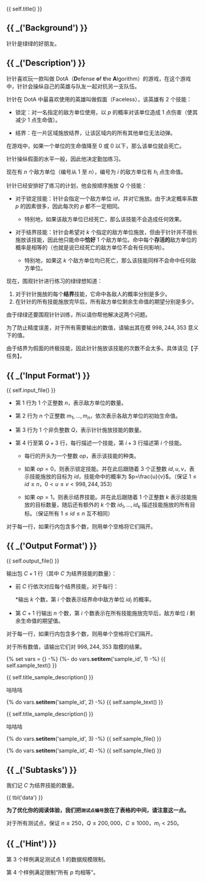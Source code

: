 {{ self.title() }}

## {{ _('Background') }}

针针是绿绿的好朋友。

## {{ _('Description') }}

针针喜欢玩一款叫做 DotA（**D**efense **o**f **t**he **A**lgorithm）的游戏，在这个游戏中，针针会操纵自己的英雄与队友一起对抗另一支队伍。

针针在 DotA 中最喜欢使用的英雄叫做假面（Faceless），该英雄有 $2$ 个技能：

* 锁定：对一名指定的敌方单位使用，以 $p$ 的概率对该单位造成 $1$ 点伤害（使其减少 $1$ 点生命值）。

* 结界：在一片区域施放结界，让该区域内的所有其他单位无法动弹。

在游戏中，如果一个单位的生命值降至 $0$ 或 $0$ 以下，那么该单位就会死亡。

针针操纵假面的水平一般，因此他决定勤加练习。

现在有 $n$ 个敌方单位（编号从 $1$ 至 $n$），编号为 $i$ 的敌方单位有 $h_i$ 点生命值。

针针已经安排好了练习的计划，他会按顺序施放 $Q$ 个技能：

* 对于锁定技能：针针会指定一个敌方单位 $id$，并对它施放。由于决定概率系数 $p$ 的因素很多，因此每次的 $p$ 都不一定相同。
  * 特别地，如果该敌方单位已经死亡，那么该技能不会造成任何效果。

* 对于结界技能：针针会希望对 $k$ 个指定的敌方单位施放，但由于针针并不擅长施放该技能，因此他只能命中**恰好** $1$ 个敌方单位。命中每个**存活的**敌方单位的概率是相等的（也就是说已经死亡的敌方单位不会有任何影响）。
  * 特别地，如果这 $k$ 个敌方单位均已死亡，那么该技能同样不会命中任何敌方单位。


现在，围观针针进行练习的绿绿想知道：

1. 对于针针施放的每个**结界**技能，它命中各敌人的概率分别是多少。
2. 在针针的所有技能施放完毕后，所有敌方单位剩余生命值的期望分别是多少。

由于绿绿还要围观针针训练，所以请你帮他解决这两个问题。

为了防止精度误差，对于所有需要输出的数值，请输出其在模 $998,244,353$ 意义下的值。

由于结界为假面的终极技能，因此针针施放该技能的次数不会太多。具体请见【子任务】。

## {{ _('Input Format') }}

{{ self.input_file() }}

* 第 $1$ 行为 $1$ 个正整数 $n$，表示敌方单位的数量。

* 第 $2$ 行为 $n$ 个正整数 $m_1,\dots ,m_n$，依次表示各敌方单位的初始生命值。

* 第 $3$ 行为 $1$ 个非负整数 $Q$，表示针针施放技能的数量。

* 第 $4$ 行至第 $Q+3$ 行，每行描述一个技能，第 $i+3$ 行描述第 $i$ 个技能。

	* 每行的开头为一个整数 $op$，表示该技能的种类。
	
	* 如果 $op=0$，则表示锁定技能。并在此后跟随着 $3$ 个正整数 $id,u,v$，表示技能施放的目标为 $id$，技能命中的概率为 $p=\frac{u}{v}$。（保证 $1\leq id\leq n$，$0 < u\leq v < 998,244,353$）
	
	* 如果 $op=1$，则表示结界技能。并在此后跟随着 $1$ 个正整数 $k$ 表示技能施放的目标数量，随后还有额外的 $k$ 个数 $id_1,\dots, id_k$ 描述技能施放的所有目标。（保证所有 $1\leq id\leq n$ 互不相同）

对于每一行，如果行内包含多个数，则用单个空格将它们隔开。

## {{ _('Output Format') }}

{{ self.output_file() }}

输出包 $C+1$ 行（其中 $C$ 为结界技能的数量）：

* 前 $C$ 行依次对应每个结界技能，对于每行：

	*输出 $k$ 个数，第 $i$ 个数表示结界命中敌方单位 $id_i$ 的概率。

* 第 $C+1$ 行输出 $n$ 个数，第 $i$ 个数表示在所有技能施放完毕后，敌方单位 $i$ 剩余生命值的期望值。

对于每一行，如果行内包含多个数，则用单个空格将它们隔开。

对于所有数值，请输出它们对 $998,244,353$ 取模的结果。

{% set vars = {} -%}
{%- do vars.__setitem__('sample_id', 1) -%}
{{ self.sample_text() }}

{{ self.title_sample_description() }}

咕咕咕

{% do vars.__setitem__('sample_id', 2) -%}
{{ self.sample_text() }}

{{ self.title_sample_description() }}

咕咕咕

{% do vars.__setitem__('sample_id', 3) -%}
{{ self.sample_file() }}

{% do vars.__setitem__('sample_id', 4) -%}
{{ self.sample_file() }}

## {{ _('Subtasks') }}

我们记 $C$ 为结界技能的数量。

{{ tbl('data') }}

**为了优化你的阅读体验，我们把`测试点编号`放在了表格的中间，请注意这一点。**

对于所有测试点，保证 $n\leq 250$，$Q\leq 200,000$，$C\leq 1000$，$m_i < 250$。

## {{ _('Hint') }}

第 $3$ 个样例满足测试点 1 的数据规模限制。

第 $4$ 个样例满足限制“所有 $p$ 均相等”。